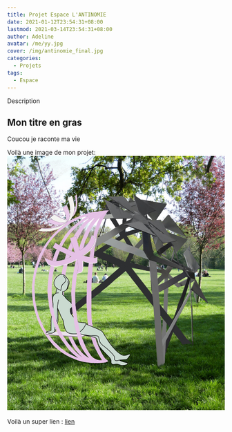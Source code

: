 ```yaml
---
title: Projet Espace L'ANTINOMIE
date: 2021-01-12T23:54:31+08:00
lastmod: 2021-03-14T23:54:31+08:00
author: Adeline
avatar: /me/yy.jpg
cover: /img/antinomie_final.jpg
categories:
  - Projets
tags:
  - Espace
---
```


Description

<!--more-->

## Mon titre en gras

Coucou je raconte ma vie

Voilà une image de mon projet:
![Super image](/img/antinomie_final.jpg)

Voilà un super lien :
[lien](https://leiningen.org/)
